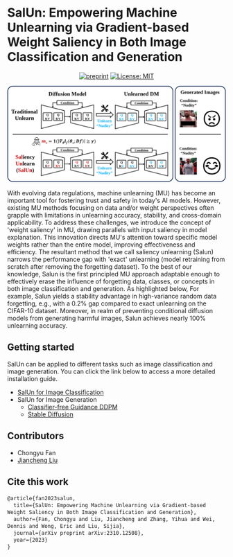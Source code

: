 # SalUn: Empowering Machine Unlearning via Gradient-based Weight Saliency in Both Image Classification and Generation

<div align='center'>
 
[![preprint](https://img.shields.io/static/v1?label=arXiv&message=2310.12508&color=B31B1B)](https://arxiv.org/abs/2310.12508)
[![License: MIT](https://img.shields.io/badge/License-MIT-yellow.svg)](https://opensource.org/licenses/MIT)

<img src = 'Images/teaser-v2.png'>
</div>

With evolving data regulations, machine unlearning (MU) has become an important tool for fostering trust and safety in today's AI models. However, existing MU methods focusing on  data and/or weight perspectives often grapple with limitations in unlearning accuracy, stability, and cross-domain applicability. To address these challenges, we introduce the concept of 'weight saliency' in  MU, drawing parallels with input saliency in model explanation. This innovation directs MU's attention toward specific model weights rather than the entire model, improving effectiveness and efficiency. The resultant method that we call saliency unlearning (Salun)   narrows the performance gap with 'exact' unlearning (model retraining from scratch after removing the forgetting dataset). To the best of our knowledge, Salun is the first principled MU approach adaptable enough to effectively erase the influence of forgetting data, classes, or concepts in both image classification and generation. As highlighted below, For example, Salun yields a stability advantage in high-variance random data forgetting, e.g., with a 0.2% gap compared to exact unlearning on the CIFAR-10 dataset.  Moreover, in realm of preventing conditional diffusion models from generating harmful images, Salun achieves nearly 100% unlearning accuracy.

## Getting started
SalUn can be applied to different tasks such as image classification and image generation. You can click the link below to access a more detailed installation guide.
* [SalUn for Image Classification](Classification/README.md)
* SalUn for Image Generation
  * [Classifier-free Guidance DDPM](DDPM/README.md)
  * [Stable Diffusion](SD/README.md)

## Contributors

* Chongyu Fan
* [Jiancheng Liu](https://ljcc0930.github.io/)

## Cite this work
```
@article{fan2023salun,
  title={SalUn: Empowering Machine Unlearning via Gradient-based Weight Saliency in Both Image Classification and Generation},
  author={Fan, Chongyu and Liu, Jiancheng and Zhang, Yihua and Wei, Dennis and Wong, Eric and Liu, Sijia},
  journal={arXiv preprint arXiv:2310.12508},
  year={2023}
}
```

